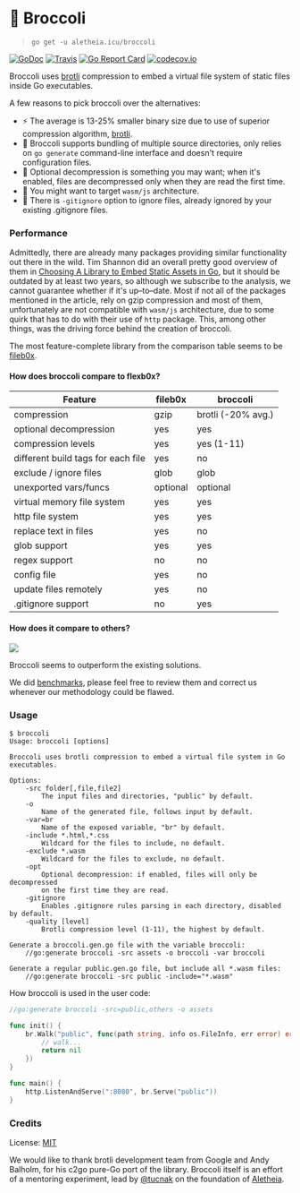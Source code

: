 # 🥦 Broccoli
> `go get -u aletheia.icu/broccoli`

[![GoDoc](https://godoc.org/aletheia.icu/broccoli/fs?status.svg)](https://godoc.org/aletheia.icu/broccoli/fs)
[![Travis](https://travis-ci.org/aletheia-icu/broccoli.svg)](https://travis-ci.org/aletheia-icu/broccoli)
[![Go Report Card](https://goreportcard.com/badge/aletheia.icu/broccoli/fs)](https://goreportcard.com/report/aletheia.icu/broccoli/fs)
[![codecov.io](https://codecov.io/gh/aletheia-icu/broccoli/coverage.svg)](https://codecov.io/gh/aletheia-icu/broccoli)

Broccoli uses [brotli](https://github.com/google/brotli) compression to embed a
virtual file system of static files inside Go executables.

A few reasons to pick broccoli over the alternatives:

- ⚡️ The average is 13-25% smaller binary size due to use of superior
compression algorithm, [brotli](https://github.com/google/brotli).
- 💾 Broccoli supports bundling of multiple source directories, only relies on
`go generate` command-line interface and doesn't require configuration files.
- 🔑 Optional decompression is something you may want; when it's enabled, files
are decompressed only when they are read the first time.
- 🚙 You might want to target `wasm/js` architecture.
- 📰 There is `-gitignore` option to ignore files, already ignored by your
existing .gitignore files.

### Performance
Admittedly, there are already many packages providing similar functionality out
there in the wild. Tim Shannon did an overall pretty good overview of them in
[Choosing A Library to Embed Static Assets in Go](https://tech.townsourced.com/post/embedding-static-files-in-go/),
but it should be outdated by at least two years, so although we subscribe to the
analysis, we cannot guarantee whether if it's up–to–date. Most if not all of the
packages mentioned in the article, rely on gzip compression and most of them,
unfortunately are not compatible with `wasm/js` architecture, due to some quirk
that has to do with their use of `http` package. This, among other things, was
the driving force behind the creation of broccoli.

The most feature-complete library from the comparison table seems to be
[fileb0x](https://github.com/UnnoTed/fileb0x).

#### How does broccoli compare to flexb0x?
Feature                               | fileb0x             | broccoli
---------------------                 | -----------         | ------------------
compression                           | gzip                | brotli (-20% avg.)
optional decompression                | yes                 | yes
compression levels                    | yes                 | yes (1-11)
different build tags for each file    | yes                 | no
exclude / ignore files                | glob                | glob
unexported vars/funcs                 | optional            | optional
virtual memory file system            | yes                 | yes
http file system                      | yes                 | yes
replace text in files                 | yes                 | no
glob support                          | yes                 | yes
regex support                         | no                  | no
config file                           | yes                 | no
update files remotely                 | yes                 | no
.gitignore support                    | no                  | yes

#### How does it compare to others?
![](https://i.imgur.com/vB9Miae.png)

Broccoli seems to outperform the existing solutions.

We did [benchmarks](https://vcs.aletheia.icu/lads/broccoli-bench), please feel
free to review them and correct us whenever our methodology could be flawed.

### Usage
```
$ broccoli
Usage: broccoli [options]

Broccoli uses brotli compression to embed a virtual file system in Go executables.

Options:
	-src folder[,file,file2]
		The input files and directories, "public" by default.
	-o
		Name of the generated file, follows input by default.
	-var=br
		Name of the exposed variable, "br" by default.
	-include *.html,*.css
		Wildcard for the files to include, no default.
	-exclude *.wasm
		Wildcard for the files to exclude, no default.
	-opt
		Optional decompression: if enabled, files will only be decompressed
		on the first time they are read.
	-gitignore
		Enables .gitignore rules parsing in each directory, disabled by default.
	-quality [level]
		Brotli compression level (1-11), the highest by default.

Generate a broccoli.gen.go file with the variable broccoli:
	//go:generate broccoli -src assets -o broccoli -var broccoli

Generate a regular public.gen.go file, but include all *.wasm files:
	//go:generate broccoli -src public -include="*.wasm"
```

How broccoli is used in the user code:
```go
//go:generate broccoli -src=public,others -o assets

func init() {
    br.Walk("public", func(path string, info os.FileInfo, err error) error {
        // walk...
        return nil
    })
}

func main() {
    http.ListenAndServe(":8080", br.Serve("public"))
}
```

### Credits
License: [MIT](https://vcs.aletheia.icu/lads/broccoli/src/branch/master/LICENSE)

We would like to thank brotli development team from Google and Andy Balholm, for
his c2go pure-Go port of the library. Broccoli itself is an effort of a mentoring
experiment, lead by [@tucnak](https://github.com/tucnak) on the foundation of
[Aletheia](https://aletheia.icu).

